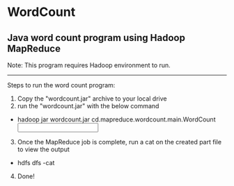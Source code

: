 # WordCount
Java word count program using Hadoop MapReduce
---

Note: This program requires Hadoop environment to run.

---
Steps to run the word count program:

1. Copy the "wordcount.jar" archive to your local drive
2. run the "wordcount.jar" with the below command
  - hadoop jar wordcount.jar cd.mapreduce.wordcount.main.WordCount <input file path> <output file path>
3. Once the MapReduce job is complete, run a cat on the created part file to view the output
  - hdfs dfs -cat <path of the part file>
4. Done!
